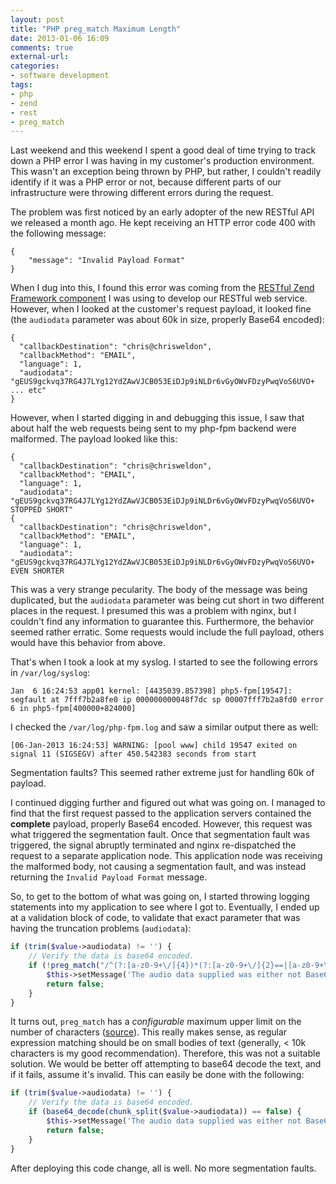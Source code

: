 ```yaml
---
layout: post
title: "PHP preg_match Maximum Length"
date: 2013-01-06 16:09
comments: true
external-url: 
categories: 
- software development
tags:
- php
- zend
- rest
- preg_match
---
```

Last weekend and this weekend I spent a good deal of time trying to track down a PHP error I was having in my customer's production environment. This wasn't an exception being thrown by PHP, but rather, I couldn't readily identify if it was a PHP error or not, because different parts of our infrastructure were throwing different errors during the request. 
<!--more-->
The problem was first noticed by an early adopter of the new RESTful API we released a month ago. He kept receiving an HTTP error code 400 with the following message:

```
{
    "message": "Invalid Payload Format"
}
```

When I dug into this, I found this error was coming from the [RESTful Zend Framework component](https://github.com/codeinchaos/restful-zend-framework) I was using to develop our RESTful web service. However, when I looked at the customer's request payload, it looked fine (the ``audiodata`` parameter was about 60k in size, properly Base64 encoded):

```
{
  "callbackDestination": "chris@chrisweldon",
  "callbackMethod": "EMAIL",
  "language": 1,
  "audiodata": "gEUS9gckvq37RG4J7LYg12YdZAwVJCB053EiDJp9iNLDr6vGyOWvFDzyPwqVoS6UVO+ ... etc"
}
```

However, when I started digging in and debugging this issue, I saw that about half the web requests being sent to my php-fpm backend were malformed. The payload looked like this:

```
{
  "callbackDestination": "chris@chrisweldon",
  "callbackMethod": "EMAIL",
  "language": 1,
  "audiodata": "gEUS9gckvq37RG4J7LYg12YdZAwVJCB053EiDJp9iNLDr6vGyOWvFDzyPwqVoS6UVO+ STOPPED SHORT"
{
  "callbackDestination": "chris@chrisweldon",
  "callbackMethod": "EMAIL",
  "language": 1,
  "audiodata": "gEUS9gckvq37RG4J7LYg12YdZAwVJCB053EiDJp9iNLDr6vGyOWvFDzyPwqVoS6UVO+ EVEN SHORTER
```

This was a very strange pecularity. The body of the message was being duplicated, but the ``audiodata`` parameter was being cut short in two different places in the request. I presumed this was a problem with nginx, but I couldn't find any information to guarantee this. Furthermore, the behavior seemed rather erratic. Some requests would include the full payload, others would have this behavior from above. 

That's when I took a look at my syslog. I started to see the following errors in ``/var/log/syslog``:

```
Jan  6 16:24:53 app01 kernel: [4435039.857398] php5-fpm[19547]: segfault at 7fff7b2a8fe0 ip 000000000048f7dc sp 00007fff7b2a8fd0 error 6 in php5-fpm[400000+824000]
```

I checked the ``/var/log/php-fpm.log`` and saw a similar output there as well:

```
[06-Jan-2013 16:24:53] WARNING: [pool www] child 19547 exited on signal 11 (SIGSEGV) after 450.542383 seconds from start
```

Segmentation faults? This seemed rather extreme just for handling 60k of payload. 

I continued digging further and figured out what was going on. I managed to find that the first request passed to the application servers contained the **complete** payload, properly Base64 encoded. However, this request was what triggered the segmentation fault. Once that segmentation fault was triggered, the signal abruptly terminated and nginx re-dispatched the request to a separate application node. This application node was receiving the malformed body, not causing a segmentation fault, and was instead returning the ``Invalid Payload Format`` message. 

So, to get to the bottom of what was going on, I started throwing logging statements into my application to see where I got to. Eventually, I ended up at a validation block of code, to validate that exact parameter that was having the truncation problems (``audiodata``):

``` php
if (trim($value->audiodata) != '') {
    // Verify the data is base64 encoded.
    if (!preg_match("/^(?:[a-z0-9+\/]{4})*(?:[a-z0-9+\/]{2}==|[a-z0-9+\/]{3}=)?$/i", $value->audiodata)) {
        $this->setMessage('The audio data supplied was either not Base64 encoded or was incomplete.');
        return false;
    }
}
```

It turns out, ``preg_match`` has a *configurable* maximum upper limit on the number of characters ([source](http://stackoverflow.com/questions/6173223/preg-match-has-string-size-limit)). This really makes sense, as regular expression matching should be on small bodies of text (generally, < 10k characters is my good recommendation). Therefore, this was not a suitable solution. We would be better off attempting to base64 decode the text, and if it fails, assume it's invalid. This can easily be done with the following:

``` php
if (trim($value->audiodata) != '') {
    // Verify the data is base64 encoded.
    if (base64_decode(chunk_split($value->audiodata)) == false) {
        $this->setMessage('The audio data supplied was either not Base64 encoded or was incomplete.');
        return false;
    }
}
```

After deploying this code change, all is well. No more segmentation faults. 
